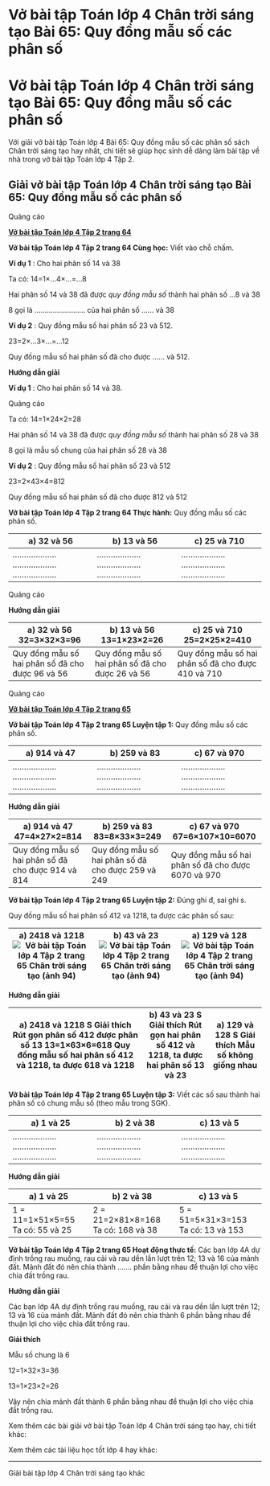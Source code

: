 # Vở bài tập Toán lớp 4 Chân trời sáng tạo Bài 65: Quy đồng mẫu số các phân số

# Vở bài tập Toán lớp 4 Chân trời sáng tạo Bài 65: Quy đồng mẫu số các phân số

Với giải vở bài tập Toán lớp 4 Bài 65: Quy đồng mẫu số các phân số sách Chân trời sáng tạo hay nhất, chi tiết sẽ giúp học sinh dễ dàng làm bài tập về nhà trong vở bài tập Toán lớp 4 Tập 2.

## Giải vở bài tập Toán lớp 4 Chân trời sáng tạo Bài 65: Quy đồng mẫu số các phân số

Quảng cáo

[**Vở bài tập Toán lớp 4 Tập 2 trang 64**](https://vietjack.com/vbt-toan-4-ct/vbt-toan-lop-4-tap-2-trang-64-chan-troi.jsp)

**Vở bài tập Toán lớp 4 Tập 2 trang 64 Cùng học:** Viết vào chỗ chấm.

**Ví dụ 1** : Cho hai phân số 14 và 38

Ta có: 14=1×...4×...=...8

Hai phân số 14 và 38 đã được _quy đồng mẫu số_ thành hai phân số ...8 và 38

8 gọi là ……………………. của hai phân số ...... và 38

**Ví dụ 2** : Quy đồng mẫu số hai phân số 23 và 512.

23=2×...3×...=...12

Quy đồng mẫu số hai phân số đã cho được ...... và 512.

**Hướng dẫn giải**

**Ví dụ 1** : Cho hai phân số 14 và 38.

Quảng cáo

Ta có: 14=1×24×2=28

Hai phân số 14 và 38 đã được _quy đồng mẫu số_ thành hai phân số 28 và 38

8 gọi là mẫu số chung của hai phân số 28 và 38

**Ví dụ 2** : Quy đồng mẫu số hai phân số 23 và 512

23=2×43×4=812

Quy đồng mẫu số hai phân số đã cho được 812 và 512

**Vở bài tập Toán lớp 4 Tập 2 trang 64 Thực hành:** Quy đồng mẫu số các phân số.

a) 32 và 56 | b) 13 và 56 | c) 25 và 710  
---|---|---  
………………. ………………. ………………. |  ………………. ………………. ………………. |  ………………. ………………. ……………….  
  
Quảng cáo

**Hướng dẫn giải**

a) 32 và 56 32=3×32×3=96 |  b) 13 và 56 13=1×23×2=26 |  c) 25 và 710 25=2×25×2=410  
---|---|---  
Quy đồng mẫu số hai phân số đã cho được  96 và 56 |  Quy đồng mẫu số hai phân số đã cho được 26 và 56 |  Quy đồng mẫu số hai phân số đã cho được 410 và 710  
  
Quảng cáo

[**Vở bài tập Toán lớp 4 Tập 2 trang 65**](https://vietjack.com/vbt-toan-4-ct/vbt-toan-lop-4-tap-2-trang-65-chan-troi.jsp)

**Vở bài tập Toán lớp 4 Tập 2 trang 65 Luyện tập 1:** Quy đồng mẫu số các phân số.

a) 914 và 47 | b) 259 và 83 | c) 67 và 970  
---|---|---  
………………. ………………. ………………. |  ………………. ………………. ………………. |  ………………. ………………. ……………….  
  
**Hướng dẫn giải**

a) 914 và 47 47=4×27×2=814 |  b) 259 và 83 83=8×33×3=249 |  c) 67 và 970 67=6×107×10=6070  
---|---|---  
Quy đồng mẫu số hai phân số đã cho được 914 và 814 |  Quy đồng mẫu số hai phân số đã cho được 259 và 249 |  Quy đồng mẫu số hai phân số đã cho được 6070 và 970  
  
**Vở bài tập Toán lớp 4 Tập 2 trang 65 Luyện tập 2:** Đúng ghi đ, sai ghi s.

Quy đồng mẫu số hai phân số 412 và 1218, ta được các phân số sau:

a) 2418 và 1218 ![Vở bài tập Toán lớp 4 Tập 2 trang 65 Chân trời sáng tạo \(ảnh 94\)](https://vietjack.com/vbt-toan-4-ct/images/vbt-toan-lop-4-tap-2-trang-65-chan-troi.PNG) | b) 43 và 23 ![Vở bài tập Toán lớp 4 Tập 2 trang 65 Chân trời sáng tạo \(ảnh 94\)](https://vietjack.com/vbt-toan-4-ct/images/vbt-toan-lop-4-tap-2-trang-65-chan-troi.PNG) | a) 129 và 128 ![Vở bài tập Toán lớp 4 Tập 2 trang 65 Chân trời sáng tạo \(ảnh 94\)](https://vietjack.com/vbt-toan-4-ct/images/vbt-toan-lop-4-tap-2-trang-65-chan-troi.PNG)  
---|---|---  
  
**Hướng dẫn giải**

a) 2418 và 1218 S **Giải thích** Rút gọn phân số 412 được phân số 13 13=1×63×6=618 Quy đồng mẫu số hai phân số 412 và 1218, ta được 618 và 1218 |  b) 43 và 23 S **Giải thích** Rút gọn hai phân số 412 và 1218, ta được hai phân số 13 và 23 |  a) 129 và 128 S **Giải thích** Mẫu số không giống nhau  
---|---|---  
  
**Vở bài tập Toán lớp 4 Tập 2 trang 65 Luyện tập 3:** Viết các số sau thành hai phân số có chung mẫu số (theo mẫu trong SGK).

a) 1 và 25 | b) 2 và 38 | c) 13 và 5  
---|---|---  
………………. ………………. ………………. |  ………………. ………………. ………………. |  ………………. ………………. ……………….  
  
**Hướng dẫn giải**

a) 1 và 25 | b) 2 và 38 | c) 13 và 5  
---|---|---  
1 = 11=1×51×5=55 Ta có: 55 và 25 |  2 = 21=2×81×8=168 Ta có: 168 và 38 |  5 = 51=5×31×3=153 Ta có: 13 và 153  
  
**Vở bài tập Toán lớp 4 Tập 2 trang 65 Hoạt động thực tế:** Các bạn lớp 4A dự định trồng rau muống, rau cải và rau dền lần lượt trên 12; 13 và 16 của mảnh đất. Mảnh đất đó nên chia thành ……. phần bằng nhau để thuận lợi cho việc chia đất trồng rau.

**Hướng dẫn giải**

Các bạn lớp 4A dự định trồng rau muống, rau cải và rau dền lần lượt trên 12; 13 và 16 của mảnh đất. Mảnh đất đó nên chia thành 6 phần bằng nhau để thuận lợi cho việc chia đất trồng rau.

**Giải thích**

Mẫu số chung là 6

12=1×32×3=36

13=1×23×2=26

Vậy nên chia mảnh đất thành 6 phần bằng nhau để thuận lợi cho việc chia đất trồng rau.

Xem thêm các bài giải vở bài tập Toán lớp 4 Chân trời sáng tạo hay, chi tiết khác:

Xem thêm các tài liệu học tốt lớp 4 hay khác:

* * *

Giải bài tập lớp 4 Chân trời sáng tạo khác
